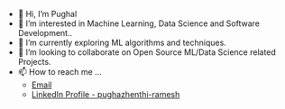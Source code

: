 - 👋 Hi, I’m Pughal
- 👀 I’m interested in Machine Learning, Data Science and Software Development..
- 🌱 I’m currently exploring ML algorithms and techniques.
- 💞️ I’m looking to collaborate on Open Source ML/Data Science related Projects.
- 📫 How to reach me ...
    - [Email](pughalarjun@gmail.com)
    - [LinkedIn Profile - pughazhenthi-ramesh](https://www.linkedin.com/in/pughazhenthi-ramesh/)

<!---
Pughal/Pughal is a ✨ special ✨ repository because its `README.md` (this file) appears on your GitHub profile.
You can click the Preview link to take a look at your changes.
--->
